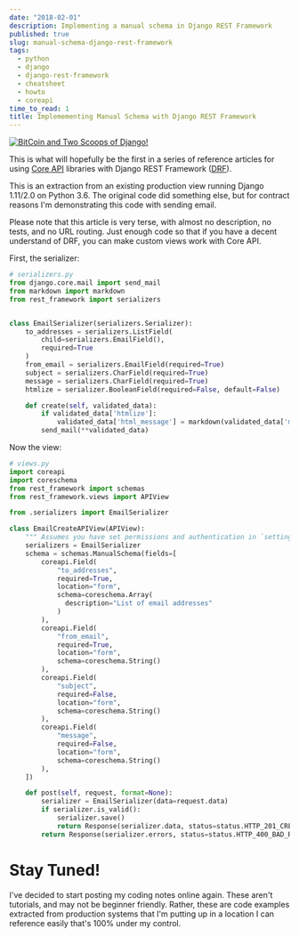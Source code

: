 ```yaml
---
date: "2018-02-01"
description: Implementing a manual schema in Django REST Framework
published: true
slug: manual-schema-django-rest-framework
tags:
  - python
  - django
  - django-rest-framework
  - cheatsheet
  - howto
  - coreapi
time_to_read: 1
title: Implemementing Manual Schema with Django REST Framework
---
```


[![BitCoin and Two Scoops of Django!](https://raw.githubusercontent.com/pydanny/pydanny.github.com/master/static/drf.png)](https://www.pydanny.com/manual-schema-django-rest-framework.html)

This is what will hopefully be the first in a series of reference
articles for using [Core API](http://www.coreapi.org/) libraries with
Django REST Framework ([DRF](http://www.django-rest-framework.org/)).

This is an extraction from an existing production view running Django
1.11/2.0 on Python 3.6. The original code did something else, but for
contract reasons I'm demonstrating this code with sending email.

Please note that this article is very terse, with almost no description,
no tests, and no URL routing. Just enough code so that if you have a
decent understand of DRF, you can make custom views work with Core API.

First, the serializer:

```python
# serializers.py
from django.core.mail import send_mail
from markdown import markdown
from rest_framework import serializers


class EmailSerializer(serializers.Serializer):
    to_addresses = serializers.ListField(
        child=serializers.EmailField(),
        required=True
    )
    from_email = serializers.EmailField(required=True)
    subject = serializers.CharField(required=True)
    message = serializers.CharField(required=True)
    htmlize = serializer.BooleanField(required=False, default=False)

    def create(self, validated_data):
        if validated_data['htmlize']:
            validated_data['html_message'] = markdown(validated_data['message'])
        send_mail(**validated_data)
```

Now the view:

```Python
# views.py
import coreapi
import coreschema
from rest_framework import schemas
from rest_framework.views import APIView

from .serializers import EmailSerializer

class EmailCreateAPIView(APIView):
    """ Assumes you have set permissions and authentication in `settings.py`"""
    serializers = EmailSerializer
    schema = schemas.ManualSchema(fields=[
        coreapi.Field(
            "to_addresses",
            required=True,
            location="form",
            schema=coreschema.Array(
              description="List of email addresses"
            )
        ),
        coreapi.Field(
            "from_email",
            required=True,
            location="form",
            schema=coreschema.String()
        ),
        coreapi.Field(
            "subject",
            required=False,
            location="form",
            schema=coreschema.String()
        ),
        coreapi.Field(
            "message",
            required=False,
            location="form",
            schema=coreschema.String()
        ),
    ])

    def post(self, request, format=None):
        serializer = EmailSerializer(data=request.data)
        if serializer.is_valid():
            serializer.save()
            return Response(serializer.data, status=status.HTTP_201_CREATED)
        return Response(serializer.errors, status=status.HTTP_400_BAD_REQUEST)
```

# Stay Tuned!

I've decided to start posting my coding notes online again. These
aren't tutorials, and may not be beginner friendly. Rather, these are
code examples extracted from production systems that I'm putting up in
a location I can reference easily that's 100% under my control.
